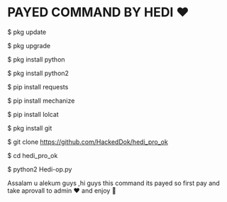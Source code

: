# PAYED COMMAND BY HEDI ❤️



$ pkg update

$ pkg upgrade

$ pkg install python

$ pkg install python2

$ pip install requests

$ pip install mechanize

$ pip install lolcat

$ pkg install git

$ git clone https://github.com/HackedDok/hedi_pro_ok

$ cd hedi_pro_ok

$ python2 Hedi-op.py

Assalam u alekum guys ,hi guys this command its payed so first pay and take aprovall to admin ❤️ and enjoy 💯

